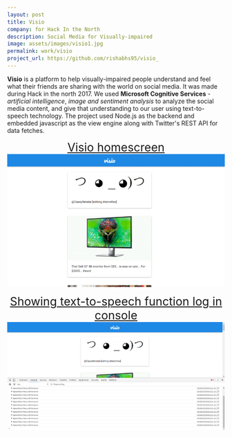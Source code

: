 ```yaml
---
layout: post
title: Visio 
company: for Hack In the North
description: Social Media for Visually-impaired
image: assets/images/visio1.jpg
permalink: work/visio
project_url: https://github.com/rishabhs95/visio_
---
```

**Visio** is a platform to help visually-impaired people understand and feel what their friends are sharing with the world on social media. It was 
made during Hack in the north 2017. We used **Microsoft Cognitive Services** - *artificial intelligence*, *image and sentiment analysis* to analyze 
the social media content, and give that understanding to our user using text-to-speech technology. The project used Node.js as 
the backend and embedded javascript as the view engine along with Twitter's REST API for data fetches.

<center> <span style="font-size:20pt; text-decoration:underline" align="middle"> Visio homescreen </span> </center>
<center> <span align="middle" class="image"><img src="/assets/images/visio2.png" alt="Visio homescreen" /></span> </center> <p></p>
<center> <span style="font-size:20pt; text-decoration:underline" align="middle"> Showing text-to-speech function log in console </span> </center> 
<center> <span align="middle" class="image"><img src="/assets/images/visio3.png" alt="Showing text-to-speech function log in console" /></span> </center>
